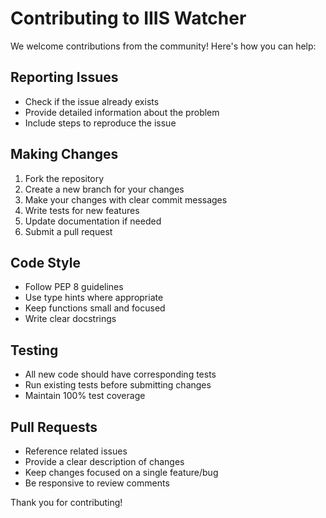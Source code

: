 # Contributing to IIIS Watcher

We welcome contributions from the community! Here's how you can help:

## Reporting Issues
- Check if the issue already exists
- Provide detailed information about the problem
- Include steps to reproduce the issue

## Making Changes
1. Fork the repository
2. Create a new branch for your changes
3. Make your changes with clear commit messages
4. Write tests for new features
5. Update documentation if needed
6. Submit a pull request

## Code Style
- Follow PEP 8 guidelines
- Use type hints where appropriate
- Keep functions small and focused
- Write clear docstrings

## Testing
- All new code should have corresponding tests
- Run existing tests before submitting changes
- Maintain 100% test coverage

## Pull Requests
- Reference related issues
- Provide a clear description of changes
- Keep changes focused on a single feature/bug
- Be responsive to review comments

Thank you for contributing!